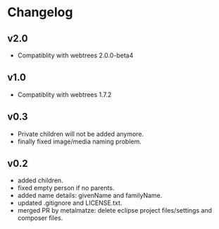 # Changelog

## v2.0

- Compatiblity with webtrees 2.0.0-beta4

## v1.0

- Compatiblity with webtrees 1.7.2

## v0.3

- Private children will not be added anymore.
- finally fixed image/media naming problem.

## v0.2

- added children.
- fixed empty person if no parents.
- added name details: givenName and familyName.
- updated .gitignore and LICENSE.txt.
- merged PR by metalmatze: delete eclipse project files/settings and composer files.
